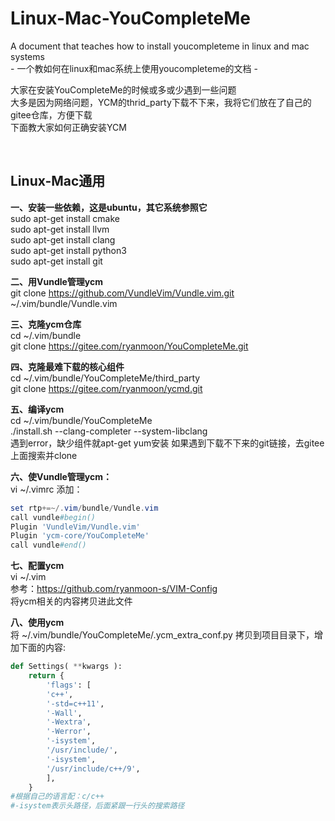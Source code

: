 # Linux-Mac-YouCompleteMe

A document that teaches how to install youcompleteme in linux and mac systems  
\- 一个教如何在linux和mac系统上使用youcompleteme的文档 -

大家在安装YouCompleteMe的时候或多或少遇到一些问题  
大多是因为网络问题，YCM的thrid_party下载不下来，我将它们放在了自己的gitee仓库，方便下载   
下面教大家如何正确安装YCM 

<br/>

## Linux-Mac通用

**一、安装一些依赖，这是ubuntu，其它系统参照它**  
sudo apt-get install cmake  
sudo apt-get install llvm  
sudo apt-get install clang  
sudo apt-get install python3  
sudo apt-get install git  

**二、用Vundle管理ycm**  
git clone https://github.com/VundleVim/Vundle.vim.git ~/.vim/bundle/Vundle.vim  

**三、克隆ycm仓库**  
cd ~/.vim/bundle  
git clone  https://gitee.com/ryanmoon/YouCompleteMe.git  

**四、克隆最难下载的核心组件**  
cd ~/.vim/bundle/YouCompleteMe/third_party  
git clone https://gitee.com/ryanmoon/ycmd.git  

**五、编译ycm**  
cd ~/.vim/bundle/YouCompleteMe  
./install.sh --clang-completer --system-libclang    
遇到error，缺少组件就apt-get yum安装
如果遇到下载不下来的git链接，去gitee上面搜索并clone  

**六、使Vundle管理ycm：**  
vi ~/.vimrc  添加：
```powershell
set rtp+=~/.vim/bundle/Vundle.vim  
call vundle#begin()  
Plugin 'VundleVim/Vundle.vim'  
Plugin 'ycm-core/YouCompleteMe'  
call vundle#end()  
```

**七、配置ycm**  
vi ~/.vim    
参考：https://github.com/ryanmoon-s/VIM-Config    
将ycm相关的内容拷贝进此文件    

**八、使用ycm**  
将 ~/.vim/bundle/YouCompleteMe/.ycm_extra_conf.py 拷贝到项目目录下，增加下面的内容:
```python
def Settings( **kwargs ):
    return {
        'flags': [
        'c++',
        '-std=c++11',
        '-Wall',
        '-Wextra',
        '-Werror',
        '-isystem',
        '/usr/include/',
        '-isystem',
        '/usr/include/c++/9',
        ],
    }
#根据自己的语言配：c/c++
#-isystem表示头路径，后面紧跟一行头的搜索路径
```
